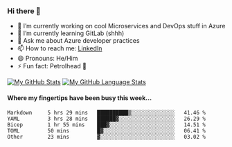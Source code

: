 ### Hi there 👋

- 🔭 I’m currently working on cool Microservices and DevOps stuff in Azure
- 🌱 I’m currently learning GitLab (shhh)
- 💬 Ask me about Azure developer practices
- 📫 How to reach me: [LinkedIn](https://www.linkedin.com/in/gordonbyers/)
- 😄 Pronouns: He/Him 
- ⚡ Fun fact: Petrolhead 🚙

[![My GitHub Stats](https://github-readme-stats.vercel.app/api/?username=gordonby&count_private=true&theme=tokyonight&showicons=true)]()
[![My GitHub Language Stats](https://github-readme-stats.vercel.app/api/top-langs/?username=gordonby&langs_count=5&theme=tokyonight)]()

#### Where my fingertips have been busy this week... 
<!--START_SECTION:waka-->

```text
Markdown     5 hrs 29 mins   ██████████▒░░░░░░░░░░░░░░   41.46 %
YAML         3 hrs 28 mins   ██████▓░░░░░░░░░░░░░░░░░░   26.29 %
Bicep        1 hr 55 mins    ███▓░░░░░░░░░░░░░░░░░░░░░   14.51 %
TOML         50 mins         █▓░░░░░░░░░░░░░░░░░░░░░░░   06.41 %
Other        23 mins         ▓░░░░░░░░░░░░░░░░░░░░░░░░   03.02 %
```

<!--END_SECTION:waka-->
